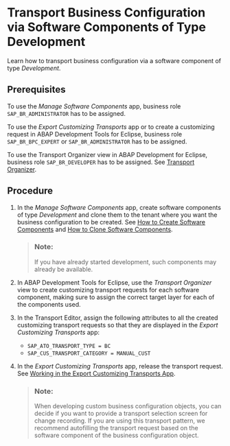 <!-- loiod801854c951340c396d6cc1900fcaf57 -->

# Transport Business Configuration via Software Components of Type Development

Learn how to transport business configuration via a software component of type *Development*.



<a name="loiod801854c951340c396d6cc1900fcaf57__prereq_vfk_yjw_wsb"/>

## Prerequisites

To use the *Manage Software Components* app, business role `SAP_BR_ADMINISTRATOR` has to be assigned.

To use the *Export Customizing Transports* app or to create a customizing request in ABAP Development Tools for Eclipse, business role `SAP_BR_BPC_EXPERT` or `SAP_BR_ADMINISTRATOR` has to be assigned.

To use the Transport Organizer view in ABAP Development for Eclipse, business role `SAP_BR_DEVELOPER` has to be assigned. See [Transport Organizer](https://help.sap.com/viewer/5371047f1273405bb46725a417f95433/Cloud/en-US/9c53fba4bf08445286e8b40fd0a6fd03.html).



<a name="loiod801854c951340c396d6cc1900fcaf57__steps_wfk_yjw_wsb"/>

## Procedure

1.  In the *Manage Software Components* app, create software components of type *Development* and clone them to the tenant where you want the business configuration to be created. See [How to Create Software Components](../50-administration-and-ops/how-to-create-software-components-67e2f2e.md) and [How to Clone Software Components](../50-administration-and-ops/how-to-clone-software-components-18564c5.md).

    > ### Note:  
    > If you have already started development, such components may already be available.

2.  In ABAP Development Tools for Eclipse, use the *Transport Organizer* view to create customizing transport requests for each software component, making sure to assign the correct target layer for each of the components used.

3.  In the Transport Editor, assign the following attributes to all the created customizing transport requests so that they are displayed in the *Export Customizing Transports* app:

    -   `SAP_ATO_TRANSPORT_TYPE = BC`
    -   `SAP_CUS_TRANSPORT_CATEGORY = MANUAL_CUST`

4.  In the *Export Customizing Transports* app, release the transport request. See [Working in the Export Customizing Transports App](../50-administration-and-ops/working-in-the-export-customizing-transports-app-cc16fd0.md).

    > ### Note:  
    > When developing custom business configuration objects, you can decide if you want to provide a transport selection screen for change recording. If you are using this transport pattern, we recommend autofilling the transport request based on the software component of the business configuration object.


